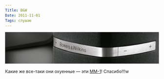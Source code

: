 ```yaml
---
Title: B&W
Date: 2011-11-01
Tags: слушаю
---
```


![mm1.jpg](images/mm1.jpg)

Какие же все-таки они охуенные — эти [MM-1][1]! Спасибо!!!w

[1]: http://www.bowers-wilkins.com/iPod_and_Computer_Speakers/iPod_and_Computer_Speakers/MM-1/Overview.html